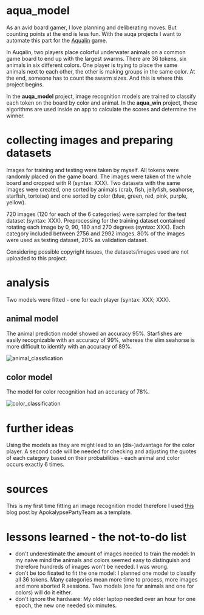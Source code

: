 # aqua_model

As an avid board gamer, I love planning and deliberating moves. But counting points at the end is less fun. With the auqa projects I want to automate this part for the [Aqualin](https://boardgamegeek.com/boardgame/295948/aqualin) game.

In Auqalin, two players place colorful underwater animals on a common game board to end up with the largest swarms. There are 36 tokens, six animals in six different colors. One player is trying to place the same animals next to each other, the other is making groups in the same color. At the end, someone has to count the swarm sizes. And this is where this project begins. 

In the **auqa_model** project, image recognition models are trained to classify each token on the board by color and animal. In the **aqua_win** project, these algorithms are used inside an app to calculate the scores and determine the winner. 

# collecting images and preparing datasets

Images for training and testing were taken by myself. All tokens were randomly placed on the game board. The images were taken of the whole board and cropped with R (syntax: XXX). Two datasets with the same images were created, one sorted by animals (crab, fish, jellyfish, seahorse, starfish, tortoise) and one sorted by color (blue, green, red, pink, purple, yellow).  

720 images (120 for each of the 6 categories) were sampled for the test dataset (syntax: XXX). Preprocessing for the training dataset contained rotating each image by 0, 90, 180 and 270 degrees (syntax: XXX). Each category included between 2756 and 2992 images. 80% of the images were used as testing dataset, 20% as validation dataset. 

Considering possible copyright issues, the datasets/images used are not uploaded to this project.

# analysis

Two models were fitted - one for each player (syntax: XXX; XXX). 

## animal model

The animal prediction model showed an accuracy 95%. Starfishes are easily recognizable with an accuracy of 99%, whereas the slim seahorse is more difficult to identify with an accuracy of 89%. 

![animal_classfication](https://user-images.githubusercontent.com/38466492/196999622-f8a4cbb5-6ae5-44f1-a0ae-d00788960318.svg)

## color model

The model for color recognition had an accuracy of 78%. 

![color_classification](https://user-images.githubusercontent.com/38466492/196999542-212a258f-a546-4103-8abf-a6e61195899a.svg)

# further ideas

Using the models as they are might lead to an (dis-)advantage for the color player. A second code will be needed for checking and adjusting the quotes of each category based on their probabilities - each animal and color occurs exactly 6 times. 

# sources 

This is my first time fitting an image recognition model therefore I used [this](https://www.r-bloggers.com/2021/03/how-to-build-your-own-image-recognition-app-with-r-part-1/) blog post by ApokalypsePartyTeam as a template.

# lessons learned - the not-to-do list

- don't underestimate the amount of images needed to train the model: In my naive mind the animals and colors seemed easy to distinguish and therefore hundreds of images won't be needed. I was wrong. 
- don't be too fixated to fit the one model: I planned one model to classify all 36 tokens. Many categories mean more time to process, more images and more aborted R sessions. Two models (one for animals and one for colors) will do it either. 
- don't ignore the hardware: My older laptop needed over an hour for one epoch, the new one needed six minutes.  
